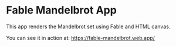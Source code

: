 # Fable Mandelbrot App

This app renders the Mandelbrot set using Fable and HTML canvas.

You can see it in action at: https://fable-mandelbrot.web.app/
